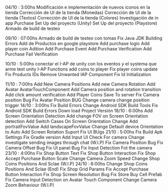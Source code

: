 04/10 : 3:00hs 
	Modificación e implementación de nuevos iconos en la tienda
	Corrección de UI de la tienda (Monedas)
	Corrección de UI de la tienda (Textos)
	Corrección de UI de la tienda (Colores)
	Investigación de in app Purchase
	Set Up del proyecto (Unity)
	Set Up del proyecto (Playstore)
	Armado de build de testeo
	
09/10 : 07:00hs
	Armado de build de testeo con tomas
	Fix Java JDK Building Errors 
	Add de Productos en google playstore
	Add purchase logic
	Add player coin Adition
	Add Purchase Event
	Add Purchase Verification
	Add Purchase Fail Verification
	
10/10 : 5:00hs
	conectar el I-AP de unity con los eventos y el systema que arme
	test unity I-AP Functions
	add coins to player
	Fix player coins update
	Fix Products IDs
	Remove Unwanted IAP Component
	Fix Id Initialization
	
11/10 : 7:00hs
	Add New Camera Positions
	Add new Camera Rotation
	Add Avatar AvatarTouchComponent
	Add Camera position and rotation transition
	Add click amount verification
	Add Player Coins Save To server
	Fix Camera position Bug
	Fix Avatar Position BUG
	Change camera change position trigger
14/10 : 3:00hs
	Fix Build Errors
	Change Android SDK Build Tools
	Fix Android SDK Build Errors
	Down load Project Versión 
18/10 : 6:00hs
	Add Screen Orientation Detection
	Add change FOV on Screen Orientation detection
	Add Switch Cases On Screen Orientation Change 
	Add portraitFovValue
	Add landscapeFovValue
	Change Default  device Orientation to Auto
	Add Screen Rotation Suport
	Fix UI BUgs
21/10 : 5:00hs
	Fix Build Apk Settings
	Fix Gradle version
	Add Input UI Check For camera Change
	investigate sending images through chat (W.I.P)
	Fix Camera Position Bug
	Fix Camera Offset Bug
	Fix UI panel Bug
	Fix Input Detection Fot the camera
23/10 : 4:00hs
	Fix Shop Button Text
	Fix Shop Button Interaction
	Fix Shop Accept Purchase Button Scale
	Change Camera Zoom Speed
	Change Shop Coins Positions And Sclae (W.I.P)
24/10 : 6:00hs
	Change Shop Coins Positions And Sclae (End)
	Fix Shop Grid Params
	Fix Accept Purchase Button Interaction
	Fix Shop Screen Resolution Bug
	Fix Store Buy Cell Prefab
	Fix Camera Input Detection on Avatar Touch Component
	Change Camera Zoom Behaviour (W.I.P)